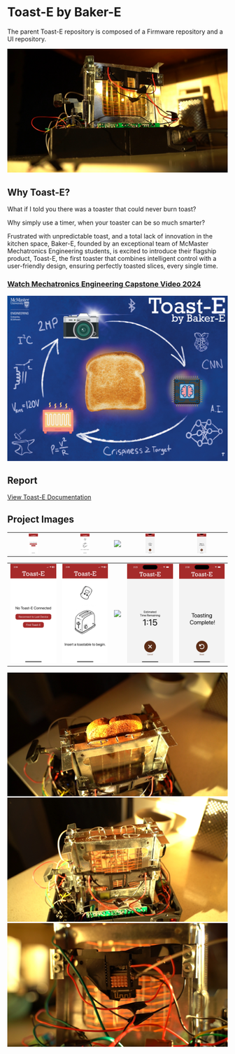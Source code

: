 # Toast-E by Baker-E
The parent Toast-E repository is composed of a Firmware repository and a UI repository.

![ToastE2](project-images/toaste2.jpg)

## Why Toast-E?

What if I told you there was a toaster that could never burn toast?

Why simply use a timer, when your toaster can be so much smarter?

Frustrated with unpredictable toast, and a total lack of innovation in the kitchen space, Baker-E, founded by an exceptional team of McMaster Mechatronics Engineering students, is excited to introduce their flagship product, Toast-E, the first toaster that combines intelligent control with a user-friendly design, ensuring perfectly toasted slices, every single time.

### [Watch Mechatronics Engineering Capstone Video 2024](https://www.youtube.com/watch?v=05CiyPLuck4 "Watch Mechatronics Engineering Capstone Video 2024")
[![Poster](Toast-E_Capstone_Poster.jpg)](https://www.youtube.com/watch?v=05CiyPLuck4 "Watch Mechatronics Engineering Capstone Video 2024")


## Report

[View Toast-E Documentation](Toast-E_Documentation.pdf)

## Project Images

|                                                      |                                                      |                                                      |                                                     |                                                     |
| :--------------------------------------------------: | :--------------------------------------------------: | :--------------------------------------------------: | :-------------------------------------------------: | :-------------------------------------------------: |
| <img width="20%" src="project-images/screen1.jpeg"> | <img width="20%" src="project-images/screen2.jpeg"> | <img width="20%" src="project-images/crisp-selector.gif"> | <img width="20%" src="project-images/screen4.jpg"> | <img width="20%" src="project-images/screen5.jpg"> |  |

|                                                      |                                                      |                                                            |                                                     |                                                     |
| :--------------------------------------------------: | :--------------------------------------------------: | :--------------------------------------------------------: | :-------------------------------------------------: | :-------------------------------------------------: |
| <img width="100%" src="project-images/screen1.jpeg"> | <img width="100%" src="project-images/screen2.jpeg"> | <img width="100%" src="project-images/crisp-selector.gif"> | <img width="100%" src="project-images/screen4.jpg"> | <img width="100%" src="project-images/screen5.jpg"> |  |

![ToastE1](project-images/toaste1.jpg)
![ToastE3](project-images/toaste3.jpg)
![Camera Module](project-images/toaste4.jpg)